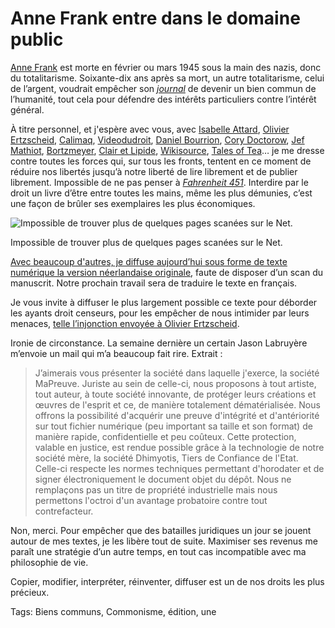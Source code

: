 # Anne Frank entre dans le domaine public

[Anne Frank](https://fr.wikipedia.org/wiki/Anne_Frank) est morte en février ou mars 1945 sous la main des nazis, donc du totalitarisme. Soixante-dix ans après sa mort, un autre totalitarisme, celui de l’argent, voudrait empêcher son [*journal*](https://fr.wikipedia.org/wiki/Le_Journal_d%27Anne_Frank) de devenir un bien commun de l’humanité, tout cela pour défendre des intérêts particuliers contre l’intérêt général.

À titre personnel, et j'espère avec vous, avec [Isabelle Attard](http://isabelleattard.fr/blog/2016/01/vive-anne-frank-vive-le-domaine-public/), [Olivier Ertzscheid](http://affordance.typepad.com//mon_weblog/2016/01/anne-frank.html), [Calimaq](http://scinfolex.com/2016/01/01/liberer-anne-frank-pour-le-jour-du-domaine-public/), [Videodudroit](http://videoludroit.com/2016/01/01/annefrank-copyright/), [Daniel Bourrion](http://www.face-ecran.fr/2016/01/02/bienvenue-anne), [Cory Doctorow](http://boingboing.net/2016/01/02/anne-franks-diary-is-in-the.html), [Jef Mathiot](https://nonblocking.info/le-journal-d-anne-frank-s-eleve-dans-le-domaine-public/), [Bortzmeyer](http://www.bortzmeyer.org/anne-frank.html), [Clair et Lipide](https://clairetlipide.wordpress.com/2016/01/02/anne-frank-libre/), [Wikisource](https://nl.m.wikisource.org/wiki/Het_Achterhuis_(Anne_Frank)), [Tales of Tea](http://www.talesoftea.fr/?d=2016/01/03/14/55/25-anne-frank-et-le-domaine-public)… je me dresse contre toutes les forces qui, sur tous les fronts, tentent en ce moment de réduire nos libertés jusqu’à notre liberté de lire librement et de publier librement. Impossible de ne pas penser à [*Fahrenheit 451*](https://fr.wikipedia.org/wiki/Fahrenheit_451). Interdire par le droit un livre d’être entre toutes les mains, même les plus démunies, c’est une façon de brûler ses exemplaires les plus économiques.

![Impossible de trouver plus de quelques pages scanées sur le Net.](http://tcrouzet.comhttps://tcrouzet.com/images_tc/2015/12/journal.jpg)

Impossible de trouver plus de quelques pages scanées sur le Net.

[Avec beaucoup d'autres, je diffuse aujourd’hui sous forme de texte numérique la version néerlandaise originale](https://app.box.com/s/znchz3d5lp8elfbv9azynugs6cqtngib), faute de disposer d’un scan du manuscrit. Notre prochain travail sera de traduire le texte en français.

Je vous invite à diffuser le plus largement possible ce texte pour déborder les ayants droit censeurs, pour les empêcher de nous intimider par leurs menaces, [telle l’injonction envoyée à Olivier Ertzscheid](http://affordance.typepad.com/mon_weblog/2015/12/reponse-avocat-fonds-anne-frank.html).

Ironie de circonstance. La semaine dernière un certain Jason Labruyère m’envoie un mail qui m’a beaucoup fait rire. Extrait :

> J’aimerais vous présenter la société dans laquelle j'exerce, la société MaPreuve. Juriste au sein de celle-ci, nous proposons à tout artiste, tout auteur, à toute société innovante, de protéger leurs créations et œuvres de l'esprit et ce, de manière totalement dématérialisée. Nous offrons la possibilité d'acquérir une preuve d'intégrité et d'antériorité sur tout fichier numérique (peu important sa taille et son format) de manière rapide, confidentielle et peu coûteux. Cette protection, valable en justice, est rendue possible grâce à la technologie de notre société mère, la société Dhimyotis, Tiers de Confiance de l'Etat. Celle-ci respecte les normes techniques permettant d'horodater et de signer électroniquement le document objet du dépôt. Nous ne remplaçons pas un titre de propriété industrielle mais nous permettons l'octroi d'un avantage probatoire contre tout contrefacteur.

Non, merci. Pour empêcher que des batailles juridiques un jour se jouent autour de mes textes, je les libère tout de suite. Maximiser ses revenus me paraît une stratégie d’un autre temps, en tout cas incompatible avec ma philosophie de vie.

Copier, modifier, interpréter, réinventer, diffuser est un de nos droits les plus précieux.

Tags: Biens communs, Commonisme, édition, une